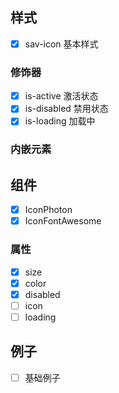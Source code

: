 ## 样式

- [x] sav-icon 基本样式

### 修饰器

- [x] is-active 激活状态
- [x] is-disabled 禁用状态
- [x] is-loading 加载中

### 内嵌元素



## 组件
- [x] IconPhoton
- [x] IconFontAwesome

### 属性

- [x] size
- [x] color
- [x] disabled
- [ ] icon
- [ ] loading

## 例子

- [ ] 基础例子 

